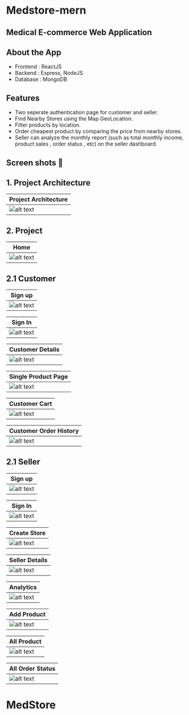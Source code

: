 # Medstore-mern
## Medical E-commerce Web Application
## About the App
* Frontend : ReactJS
* Backend : Express, NodeJS
* Database : MongoDB
## Features
* Two seperate authentication page for customer and seller.
* Find Nearby Stores using the Map GeoLocation.
* Filter products by location.
* Order cheapest product by comparing the price from nearby stores.
* Seller can analyze the monthly report (such as total monthly income, product sales , order status , etc) on the seller dashboard.

## Screen shots 📸
## 1. Project Architecture
[project architecture]: https://user-images.githubusercontent.com/65064180/140944286-3732c2eb-5c16-48c0-8bec-7c977affe5fc.jpg

|    Project Architecture     |    
| ----------------------- | 
|![alt text][project architecture]  |  

## 2. Project
[Home]: https://user-images.githubusercontent.com/65064180/140943752-ddfbbc79-5074-405f-ada8-801033c7337c.png

|    Home       |    
| ------------- | 
|![alt text][Home]  | 

## 2.1 Customer 
[Signup]: https://user-images.githubusercontent.com/65064180/140943742-e5d8db75-5cf7-43fc-9d60-465e53bdded2.png
[SignIn]: https://user-images.githubusercontent.com/65064180/140943736-19c4b5dc-bc78-4160-8100-046e8a12c513.png
[customer details]: https://user-images.githubusercontent.com/65064180/140943734-dcab74ea-b39f-4ba6-85d0-f6b98f3076a1.png
[customer cart]: https://user-images.githubusercontent.com/65064180/140943755-ba5f2ce6-e70a-490f-9eca-cb78b9ebbabc.png
[single product]: https://user-images.githubusercontent.com/65064180/140943776-c42380d0-5726-4ad3-99d4-1556285f4bb9.png
[customer order]: https://user-images.githubusercontent.com/65064180/140943738-0229ece9-380b-4ed8-a664-faa1ff3197df.png

|    Sign up      |    
| ------------- | 
|![alt text][Signup]  | 


|    Sign In     |    
| ------------- |
|![alt text][SignIn]  | 


|    Customer Details     |    
| ------------- |
|![alt text][customer details]  | 


|    Single Product Page      |    
| ------------- |
|![alt text][single product]  | 


|    Customer Cart    |    
| ------------- |
|![alt text][customer cart]  | 


|    Customer Order History   |    
| ------------- |
|![alt text][customer order]  | 


## 2.1 Seller
[Signup seller]: https://user-images.githubusercontent.com/65064180/140943767-3ba08242-edee-4ae5-b65d-b32e6db586b7.png
[SignIn seller]: https://user-images.githubusercontent.com/65064180/140943758-cd30a028-bf6e-4eb7-b73b-4d759ad21ffb.png
[create store]: https://user-images.githubusercontent.com/65064180/140943731-07f0cba0-edbe-4234-8e3a-9f9045a6b020.jpg
[seller details]: https://user-images.githubusercontent.com/65064180/140943771-e9f60c48-9cb3-4792-87a4-0691a04c439f.png
[Analytics]: https://user-images.githubusercontent.com/65064180/140943713-6b407a3f-0d01-45fd-b2b0-228986c1c09c.png
[add product]: https://user-images.githubusercontent.com/65064180/140943722-b8b7c4c0-6c59-4206-8424-ff82fe84e978.png
[all product]: https://user-images.githubusercontent.com/65064180/140943726-389989fe-e9a0-49a6-98f3-494f42736266.png
[order status]: https://user-images.githubusercontent.com/65064180/140943756-4250154e-65d6-4151-885e-84c1ca410bfa.png


|    Sign up      |    
| ------------- | 
|![alt text][Signup seller]  | 


|    Sign In     |    
| ------------- |
|![alt text][SignIn seller]  | 


|    Create Store    |    
| ------------- |
|![alt text][create store]  | 


|    Seller Details   |    
| ------------- |
|![alt text][seller details]  |


|    Analytics   |    
| ------------- |
|![alt text][Analytics]  |


|    Add Product   |    
| ------------- |
|![alt text][add product]  |


|    All Product   |    
| ------------- |
|![alt text][all product]  |



|    All Order Status   |    
| ------------- |
|![alt text][order status]  |
# MedStore
